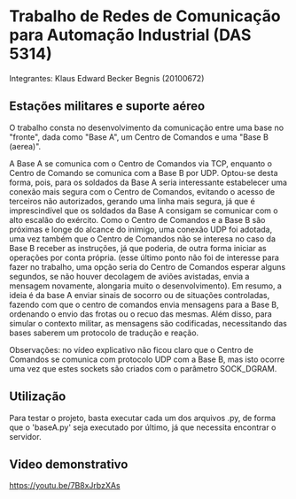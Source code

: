 # Trabalho de Redes de Comunicação para Automação Industrial (DAS 5314)

Integrantes: Klaus Edward Becker Begnis (20100672)

## Estações militares e suporte aéreo

O trabalho consta no desenvolvimento da comunicação entre uma base no "fronte", dada como "Base A", um Centro de Comandos e uma "Base B (aerea)".

A Base A se comunica com o Centro de Comandos via TCP, enquanto o Centro de Comando se comunica com a Base B por UDP. Optou-se desta forma, pois, para os soldados da Base A seria interessante estabelecer uma conexão mais segura com o Centro de Comandos, evitando o acesso de terceiros não autorizados, gerando uma linha mais segura, já que é imprescindível que os soldados da Base A consigam se comunicar com o alto escalão do exército. Como o Centro de Comandos e a Base B são próximas e longe do alcance do inimigo, uma conexão UDP foi adotada, uma vez também que o Centro de Comandos não se interesa no caso da Base B receber as instruções, já que poderia, de outra forma iniciar as operações por conta própria. (esse último ponto não foi de interesse para fazer no trabalho, uma opção seria do Centro de Comandos esperar alguns segundos, se não houver decolagem de aviões avistadas, envia a mensagem novamente, alongaria muito o desenvolvimento). Em resumo, a ideia é da base A enviar sinais de socorro ou de situações controladas, fazendo com que o centro de comandos envia mensagens para a Base B, ordenando o envio das frotas ou o recuo das mesmas. Além disso, para simular o contexto militar, as mensagens são codificadas, necessitando das bases saberem um protocolo de tradução e reação.

Observações: no vídeo explicativo não ficou claro que o Centro de Comandos se comunica com protocolo UDP com a Base B, mas isto ocorre uma vez que estes sockets são criados com o parâmetro SOCK_DGRAM.

## Utilização

Para testar o projeto, basta executar cada um dos arquivos .py, de forma que o 'baseA.py' seja executado por último, já que necessita encontrar o servidor.

## Video demonstrativo

https://youtu.be/7B8xJrbzXAs